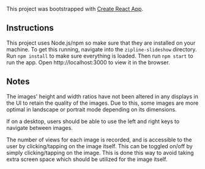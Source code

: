 This project was bootstrapped with [Create React App](https://github.com/facebook/create-react-app).

## Instructions

This project uses Node.js/npm so make sure that they are installed on your machine. To get this running, navigate into the `zipline-slideshow` directory. Run `npm install` to make sure everything is loaded. Then run `npm start` to run the app. Open http://localhost:3000 to view it in the browser.

## Notes

The images' height and width ratios have not been altered in any displays in the UI to retain the quality of the images. Due to this, some images are more optimal in landscape or portrait mode depending on its dimensions.

If on a desktop, users should be able to use the left and right keys to navigate between images.

The number of views for each image is recorded, and is accessible to the user by clicking/tapping on the image itself. This can be toggled on/off by simply clicking/tapping on the image. This is done this way to avoid taking extra screen space which should be utilized for the image itself.

